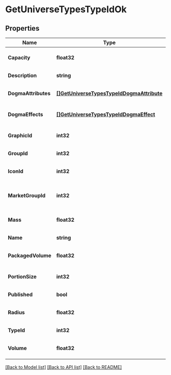 # GetUniverseTypesTypeIdOk

## Properties
Name | Type | Description | Notes
------------ | ------------- | ------------- | -------------
**Capacity** | **float32** | capacity number | [optional] [default to null]
**Description** | **string** | description string | [default to null]
**DogmaAttributes** | [**[]GetUniverseTypesTypeIdDogmaAttribute**](get_universe_types_type_id_dogma_attribute.md) | dogma_attributes array | [optional] [default to null]
**DogmaEffects** | [**[]GetUniverseTypesTypeIdDogmaEffect**](get_universe_types_type_id_dogma_effect.md) | dogma_effects array | [optional] [default to null]
**GraphicId** | **int32** | graphic_id integer | [optional] [default to null]
**GroupId** | **int32** | group_id integer | [default to null]
**IconId** | **int32** | icon_id integer | [optional] [default to null]
**MarketGroupId** | **int32** | This only exists for types that can be put on the market | [optional] [default to null]
**Mass** | **float32** | mass number | [optional] [default to null]
**Name** | **string** | name string | [default to null]
**PackagedVolume** | **float32** | packaged_volume number | [optional] [default to null]
**PortionSize** | **int32** | portion_size integer | [optional] [default to null]
**Published** | **bool** | published boolean | [default to null]
**Radius** | **float32** | radius number | [optional] [default to null]
**TypeId** | **int32** | type_id integer | [default to null]
**Volume** | **float32** | volume number | [optional] [default to null]

[[Back to Model list]](../README.md#documentation-for-models) [[Back to API list]](../README.md#documentation-for-api-endpoints) [[Back to README]](../README.md)


